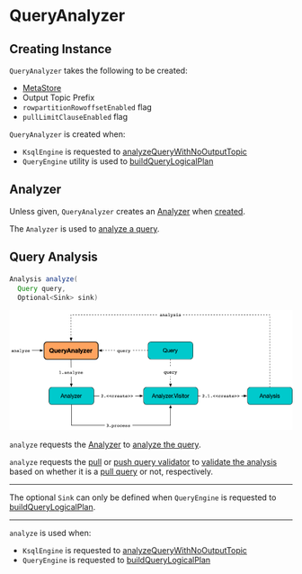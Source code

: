 # QueryAnalyzer

## Creating Instance

`QueryAnalyzer` takes the following to be created:

* <span id="metaStore"> [MetaStore](MetaStore.md)
* <span id="outputTopicPrefix"> Output Topic Prefix
* <span id="rowpartitionRowoffsetEnabled"> `rowpartitionRowoffsetEnabled` flag
* <span id="pullLimitClauseEnabled"> `pullLimitClauseEnabled` flag

`QueryAnalyzer` is created when:

* `KsqlEngine` is requested to [analyzeQueryWithNoOutputTopic](KsqlEngine.md#analyzeQueryWithNoOutputTopic)
* `QueryEngine` utility is used to [buildQueryLogicalPlan](QueryEngine.md#buildQueryLogicalPlan)

## <span id="analyzer"> Analyzer

Unless given, `QueryAnalyzer` creates an [Analyzer](Analyzer.md) when [created](#creating-instance).

The `Analyzer` is used to [analyze a query](#analyze).

## <span id="analyze"> Query Analysis

```java
Analysis analyze(
  Query query,
  Optional<Sink> sink)
```

![QueryAnalyzer.analyze](images/QueryAnalyzer-analyze.png)

`analyze` requests the [Analyzer](#analyzer) to [analyze the query](Analyzer.md#analyze).

`analyze` requests the [pull](#pullQueryValidator) or [push query validator](#pushQueryValidator) to [validate the analysis](QueryValidator.md#validate) based on whether it is a [pull query](parser/Query.md#isPullQuery) or not, respectively.

---

The optional `Sink` can only be defined when `QueryEngine` is requested to [buildQueryLogicalPlan](QueryEngine.md#buildQueryLogicalPlan).

---

`analyze` is used when:

* `KsqlEngine` is requested to [analyzeQueryWithNoOutputTopic](KsqlEngine.md#analyzeQueryWithNoOutputTopic)
* `QueryEngine` is requested to [buildQueryLogicalPlan](QueryEngine.md#buildQueryLogicalPlan)
